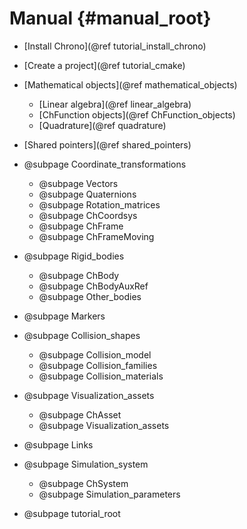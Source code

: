 Manual {#manual_root}
==========================


* [Install Chrono](@ref tutorial_install_chrono)

* [Create a project](@ref tutorial_cmake)

* [Mathematical objects](@ref mathematical_objects)
	* [Linear algebra](@ref linear_algebra)
	* [ChFunction objects](@ref ChFunction_objects)
	* [Quadrature](@ref quadrature)
	
* [Shared pointers](@ref shared_pointers)
	
* @subpage Coordinate_transformations
	* @subpage Vectors
	* @subpage Quaternions
	* @subpage Rotation_matrices
	* @subpage ChCoordsys
	* @subpage ChFrame
	* @subpage ChFrameMoving
	
* @subpage Rigid_bodies
	* @subpage ChBody
	* @subpage ChBodyAuxRef
	* @subpage Other_bodies
	
* @subpage Markers
	
* @subpage Collision_shapes
	* @subpage Collision_model
	* @subpage Collision_families
	* @subpage Collision_materials
	
* @subpage Visualization_assets
	* @subpage ChAsset
	* @subpage Visualization_assets
	
* @subpage Links

* @subpage Simulation_system
	* @subpage ChSystem
	* @subpage Simulation_parameters
	
* @subpage tutorial_root

